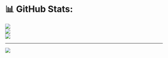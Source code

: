 # 📊 GitHub Stats:
![](https://github-readme-stats.vercel.app/api?username=pilog-dev&theme=dark&hide_border=false&include_all_commits=false&count_private=false)<br/>
![](https://github-readme-streak-stats.herokuapp.com/?user=pilog-dev&theme=dark&hide_border=false)<br/>
![](https://github-readme-stats.vercel.app/api/top-langs/?username=pilog-dev&theme=dark&hide_border=false&include_all_commits=false&count_private=false&layout=compact)

---
[![](https://visitcount.itsvg.in/api?id=pilog-dev&icon=0&color=0)](https://visitcount.itsvg.in)
